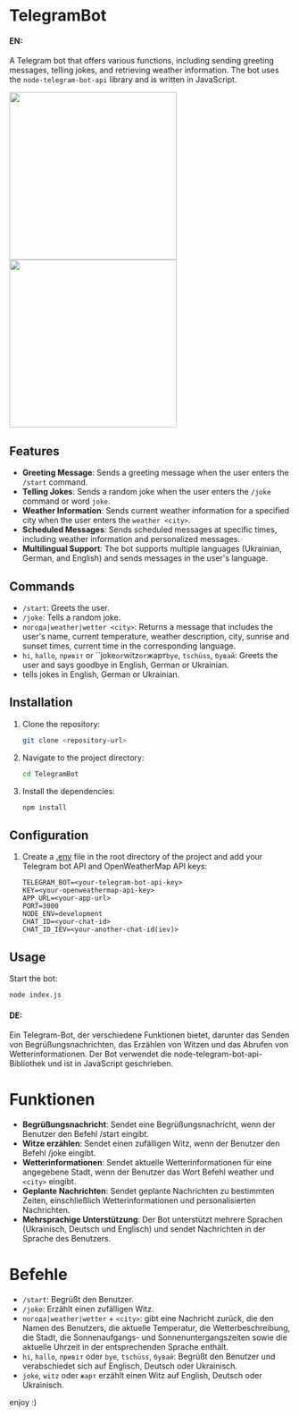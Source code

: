 ﻿# TelegramBot
#### EN:
A Telegram bot that offers various functions, including sending greeting messages, telling jokes, and retrieving weather information. The bot uses the `node-telegram-bot-api` library and is written in JavaScript.

<img src= "https://github.com/user-attachments/assets/4eaaa9c1-c56c-431c-a844-94f2b7d02b1e" width="300" />
<img src= "https://github.com/user-attachments/assets/d48b49f6-61e7-42ca-b33c-1d96479dca31" width="300" />



## Features

- **Greeting Message**: Sends a greeting message when the user enters the `/start` command.
- **Telling Jokes**: Sends a random joke when the user enters the `/joke` command or word `joke`.
- **Weather Information**: Sends current weather information for a specified city when the user enters the `weather <city>`.
- **Scheduled Messages**: Sends scheduled messages at specific times, including weather information and personalized messages.
- **Multilingual Support**: The bot supports multiple languages (Ukrainian, German, and English) and sends messages in the user's language.

## Commands

- `/start`: Greets the user.
- `/joke`: Tells a random joke.
- `погода|weather|wetter <city>`: Returns a message that includes the user's name, current temperature, weather description, city, sunrise and sunset times, current time in the corresponding language.
- `hi`, `hallo`, `привіт` or ``joke` or `witz` or `жарт`bye`, `tschüss`, `бувай`: Greets the user and says goodbye in English, German or Ukrainian.
-  tells jokes in English, German or Ukrainian.

## Installation

1. Clone the repository:
    ```sh
    git clone <repository-url>
    ```
2. Navigate to the project directory:
    ```sh
    cd TelegramBot
    ```
3. Install the dependencies:
    ```sh
    npm install
    ```

## Configuration

1. Create a [.env](http://_vscodecontentref_/0) file in the root directory of the project and add your Telegram bot API and OpenWeatherMap API keys:
    ```env
    TELEGRAM_BOT=<your-telegram-bot-api-key>
    KEY=<your-openweathermap-api-key>
    APP_URL=<your-app-url>
    PORT=3000
    NODE_ENV=development
    CHAT_ID=<your-chat-id>
    CHAT_ID_IEV=<your-another-chat-id(iev)>
    ```

## Usage

Start the bot:
```sh
node index.js
```


#### DE: 
Ein Telegram-Bot, der verschiedene Funktionen bietet, darunter das Senden von Begrüßungsnachrichten, das Erzählen von Witzen und das Abrufen von Wetterinformationen. Der Bot verwendet die node-telegram-bot-api-Bibliothek und ist in JavaScript geschrieben.

# Funktionen
- **Begrüßungsnachricht**: Sendet eine Begrüßungsnachricht, wenn der Benutzer den Befehl /start eingibt.
- **Witze erzählen**: Sendet einen zufälligen Witz, wenn der Benutzer den Befehl /joke eingibt.
- **Wetterinformationen**: Sendet aktuelle Wetterinformationen für eine angegebene Stadt, wenn der Benutzer das Wort Befehl weather und `<city>` eingibt.
- **Geplante Nachrichten**: Sendet geplante Nachrichten zu bestimmten Zeiten, einschließlich Wetterinformationen und personalisierten Nachrichten.
- **Mehrsprachige Unterstützung**: Der Bot unterstützt mehrere Sprachen (Ukrainisch, Deutsch und Englisch) und sendet Nachrichten in der Sprache des Benutzers.
  
# Befehle
- `/start`: Begrüßt den Benutzer.
- `/joke`: Erzählt einen zufälligen Witz.
- `погода|weather|wetter` + `<city>`: gibt eine Nachricht zurück, die den Namen des Benutzers, die aktuelle Temperatur, die Wetterbeschreibung, die Stadt, die Sonnenaufgangs- und Sonnenuntergangszeiten sowie die aktuelle Uhrzeit in der entsprechenden Sprache enthält.
- `hi`, `hallo`, `привіт` oder `bye`, `tschüss`, `бувай`: Begrüßt den Benutzer und verabschiedet sich auf Englisch, Deutsch oder Ukrainisch.
- `joke`, `witz` oder `жарт` erzählt einen Witz auf English, Deutsch oder Ukrainisch.

enjoy :)
